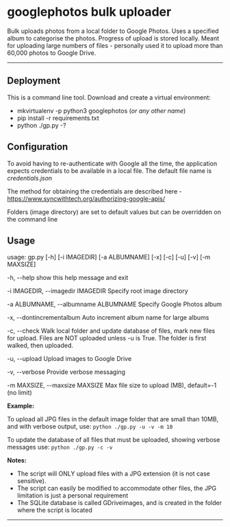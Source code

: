 # googlephotos bulk uploader
Bulk uploads photos from a local folder to Google Photos. Uses a specified album to categorise the photos.
Progress of upload is stored locally.
Meant for uploading large numbers of files - personally used it to upload more than 60,000 photos 
to Google Drive.

---
## Deployment
This is a command line tool.
Download and create a virtual environment:
- mkvirtualenv -p python3 googlephotos (_or any other name_)
- pip install -r requirements.txt
- python ./gp.py -?


## Configuration
To avoid having to re-authenticate with Google all the time, the application expects credentials to be
available in a local file. The default file name is _credentials.json_

The method for obtaining the credentials are described here - https://www.syncwithtech.org/authorizing-google-apis/

Folders (image directory) are set to default values but can be overridden on the command line

## Usage
usage: gp.py [-h] [-i IMAGEDIR] [-a ALBUMNAME] [-x] [-c] [-u] [-v] [-m MAXSIZE]

 -h, --help            show this help message and exit
 
  -i IMAGEDIR, --imagedir IMAGEDIR 
                        Specify root image directory
                        
  -a ALBUMNAME, --albumname ALBUMNAME
                        Specify Google Photos album
                        
  -x, --dontincrementalbum
                        Auto increment album name for large albums
                        
  -c, --check           Walk local folder and update database of files, mark
                        new files for upload. Files are NOT uploaded unless -u
                        is True. The folder is first walked, then uploaded.
                        
  -u, --upload          Upload images to Google Drive
  
  -v, --verbose         Provide verbose messaging
  
  -m MAXSIZE, --maxsize MAXSIZE
                        Max file size to upload (MB), default=-1 (no limit)

__Example:__
 
To upload all JPG files in the default image folder that are small 
than 10MB, and with verbose output, use:
 `python ./gp.py -u -v -m 10`

To update the database of all files that must be uploaded, showing verbose 
messages use: `python ./gp.py -c -v`

__Notes:__
- The script will ONLY upload files with a JPG extension (it is not case sensitive).
- The script can easily be modified to accommodate other files, the JPG limitation is just a personal requirement
- The SQLite database is called GDriveimages, and is created in the folder where the script is located


---

